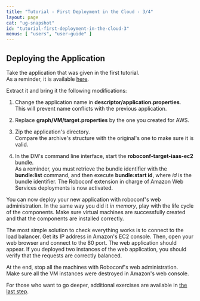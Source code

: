 ```yaml
---
title: "Tutorial - First Deployment in the Cloud - 3/4"
layout: page
cat: "ug-snapshot"
id: "tutorial-first-deployment-in-the-cloud-3"
menus: [ "users", "user-guide" ]
---
```


## Deploying the Application

Take the application that was given in the first tutorial.  
As a reminder, it is available [here](https://bintray.com/artifact/download/roboconf/roboconf-tutorial-samples/lamp-webapp-bash-0.2.0-1.0.zip).

Extract it and bring it the following modifications:

1. Change the application name in **descriptor/application.properties**.  
This will prevent name conflicts with the previous application.

2. Replace **graph/VM/target.properties** by the one you created for AWS.

3. Zip the application's directory.  
Compare the archive's structure with the original's one to make sure it is valid.

4. In the DM's command line interface, start the **roboconf-target-iaas-ec2** bundle.  
As a reminder, you must retrieve the bundle identifier with the **bundle:list** command, and then execute
**bundle:start id**, where *id* is the bundle identifier. The Roboconf extension in charge of Amazon Web Services
deployments is now activated.

You can now deploy your new application with roboconf's web administration.
In the same way you did it *in memory*, play with the life cycle of the components. Make sure virtual machines
are successfully created and that the components are installed correctly.

The most simple solution to check everything works is to connect to the load balancer. Get its IP address in Amazon's EC2 console.
Then, open your web browser and connect to the 80 port. The web application should appear. If you deployed two instances of the
web application, you should verify that the requests are correctly balanced.

At the end, stop all the machines with Roboconf's web administration.  
Make sure all the VM instances were destroyed in Amazon's web console.

For those who want to go deeper, additional exercises are available in [the last step](tutorial-first-deployment-in-the-cloud-4.html).
